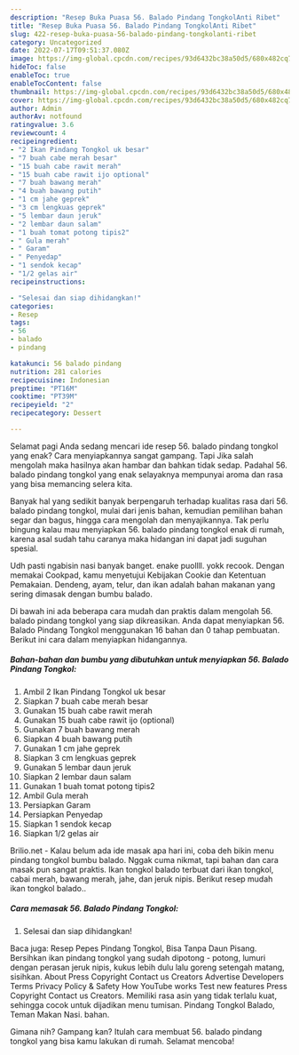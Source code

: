 ```yaml
---
description: "Resep Buka Puasa 56. Balado Pindang TongkolAnti Ribet"
title: "Resep Buka Puasa 56. Balado Pindang TongkolAnti Ribet"
slug: 422-resep-buka-puasa-56-balado-pindang-tongkolanti-ribet
category: Uncategorized
date: 2022-07-17T09:51:37.080Z
image: https://img-global.cpcdn.com/recipes/93d6432bc38a50d5/680x482cq70/56-balado-pindang-tongkol-foto-resep-utama.jpg
hideToc: false
enableToc: true
enableTocContent: false
thumbnail: https://img-global.cpcdn.com/recipes/93d6432bc38a50d5/680x482cq70/56-balado-pindang-tongkol-foto-resep-utama.jpg
cover: https://img-global.cpcdn.com/recipes/93d6432bc38a50d5/680x482cq70/56-balado-pindang-tongkol-foto-resep-utama.jpg
author: Admin
authorAv: notfound
ratingvalue: 3.6
reviewcount: 4
recipeingredient:
- "2 Ikan Pindang Tongkol uk besar"
- "7 buah cabe merah besar"
- "15 buah cabe rawit merah"
- "15 buah cabe rawit ijo optional"
- "7 buah bawang merah"
- "4 buah bawang putih"
- "1 cm jahe geprek"
- "3 cm lengkuas geprek"
- "5 lembar daun jeruk"
- "2 lembar daun salam"
- "1 buah tomat potong tipis2"
- " Gula merah"
- " Garam"
- " Penyedap"
- "1 sendok kecap"
- "1/2 gelas air"
recipeinstructions:

- "Selesai dan siap dihidangkan!"
categories:
- Resep
tags:
- 56
- balado
- pindang

katakunci: 56 balado pindang 
nutrition: 281 calories
recipecuisine: Indonesian
preptime: "PT16M"
cooktime: "PT39M"
recipeyield: "2"
recipecategory: Dessert

---
```



Selamat pagi Anda sedang mencari ide resep 56. balado pindang tongkol yang enak? Cara menyiapkannya sangat gampang. Tapi Jika salah mengolah maka hasilnya akan hambar dan bahkan tidak sedap. Padahal 56. balado pindang tongkol yang enak selayaknya mempunyai aroma dan rasa yang bisa memancing selera kita.


Banyak hal yang sedikit banyak berpengaruh terhadap kualitas rasa dari 56. balado pindang tongkol, mulai dari jenis bahan, kemudian pemilihan bahan segar dan bagus, hingga cara mengolah dan menyajikannya. Tak perlu bingung kalau mau menyiapkan 56. balado pindang tongkol enak di rumah, karena asal sudah tahu caranya maka hidangan ini dapat jadi suguhan spesial.

Udh pasti ngabisin nasi banyak banget. enake puollll. yokk recook. Dengan memakai Cookpad, kamu menyetujui Kebijakan Cookie dan Ketentuan Pemakaian. Dendeng, ayam, telur, dan ikan adalah bahan makanan yang sering dimasak dengan bumbu balado.


Di bawah ini ada beberapa cara mudah dan praktis dalam mengolah 56. balado pindang tongkol yang siap dikreasikan. Anda dapat menyiapkan 56. Balado Pindang Tongkol menggunakan 16 bahan dan 0 tahap pembuatan. Berikut ini cara dalam menyiapkan hidangannya.

<!--inarticleads1-->

##### Bahan-bahan dan bumbu yang dibutuhkan untuk menyiapkan 56. Balado Pindang Tongkol:

1. Ambil 2 Ikan Pindang Tongkol uk besar
1. Siapkan 7 buah cabe merah besar
1. Gunakan 15 buah cabe rawit merah
1. Gunakan 15 buah cabe rawit ijo (optional)
1. Gunakan 7 buah bawang merah
1. Siapkan 4 buah bawang putih
1. Gunakan 1 cm jahe geprek
1. Siapkan 3 cm lengkuas geprek
1. Gunakan 5 lembar daun jeruk
1. Siapkan 2 lembar daun salam
1. Gunakan 1 buah tomat potong tipis2
1. Ambil  Gula merah
1. Persiapkan  Garam
1. Persiapkan  Penyedap
1. Siapkan 1 sendok kecap
1. Siapkan 1/2 gelas air


Brilio.net - Kalau belum ada ide masak apa hari ini, coba deh bikin menu pindang tongkol bumbu balado. Nggak cuma nikmat, tapi bahan dan cara masak pun sangat praktis. Ikan tongkol balado terbuat dari ikan tongkol, cabai merah, bawang merah, jahe, dan jeruk nipis. Berikut resep mudah ikan tongkol balado.. 

<!--inarticleads2-->

##### Cara memasak 56. Balado Pindang Tongkol:


1. Selesai dan siap dihidangkan!

Baca juga: Resep Pepes Pindang Tongkol, Bisa Tanpa Daun Pisang. Bersihkan ikan pindang tongkol yang sudah dipotong - potong, lumuri dengan perasan jeruk nipis, kukus lebih dulu lalu goreng setengah matang, sisihkan. About Press Copyright Contact us Creators Advertise Developers Terms Privacy Policy &amp; Safety How YouTube works Test new features Press Copyright Contact us Creators. Memiliki rasa asin yang tidak terlalu kuat, sehingga cocok untuk dijadikan menu tumisan. Pindang Tongkol Balado, Teman Makan Nasi. bahan. 

Gimana nih? Gampang kan? Itulah cara membuat 56. balado pindang tongkol yang bisa kamu lakukan di rumah. Selamat mencoba!
